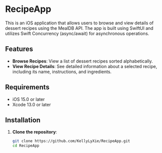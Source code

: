 # RecipeApp

This is an iOS application that allows users to browse and view details of dessert recipes using the MealDB API. The app is built using SwiftUI and utilizes Swift Concurrency (async/await) for asynchronous operations.

## Features

- **Browse Recipes**: View a list of dessert recipes sorted alphabetically.
- **View Recipe Details**: See detailed information about a selected recipe, including its name, instructions, and ingredients.

## Requirements

- iOS 15.0 or later
- Xcode 13.0 or later

## Installation

1. **Clone the repository**:

   ```bash
   git clone https://github.com/KellyLyXie/RecipeApp.git
   cd RecipeApp
